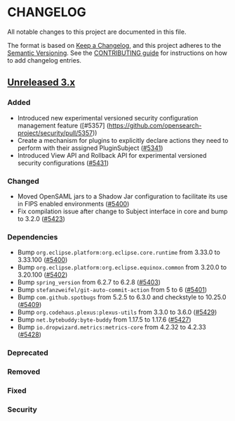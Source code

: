 # CHANGELOG
All notable changes to this project are documented in this file.

The format is based on [Keep a Changelog](https://keepachangelog.com/en/1.0.0/), and this project adheres to the [Semantic Versioning](https://semver.org/spec/v2.0.0.html). See the [CONTRIBUTING guide](./CONTRIBUTING.md#Changelog) for instructions on how to add changelog entries.

## [Unreleased 3.x]
### Added
- Introduced new experimental versioned security configuration management feature ([#5357] (https://github.com/opensearch-project/security/pull/5357))
- Create a mechanism for plugins to explicitly declare actions they need to perform with their assigned PluginSubject ([#5341](https://github.com/opensearch-project/security/pull/5341))
- Introduced View API and Rollback API for experimental versioned security configurations ([#5431](https://github.com/opensearch-project/security/pull/5431))

### Changed
- Moved OpenSAML jars to a Shadow Jar configuration to facilitate its use in FIPS enabled environments ([#5400](https://github.com/opensearch-project/security/pull/5404))
- Fix compilation issue after change to Subject interface in core and bump to 3.2.0 ([#5423](https://github.com/opensearch-project/security/pull/5423))

### Dependencies
- Bump `org.eclipse.platform:org.eclipse.core.runtime` from 3.33.0 to 3.33.100 ([#5400](https://github.com/opensearch-project/security/pull/5400))
- Bump `org.eclipse.platform:org.eclipse.equinox.common` from 3.20.0 to 3.20.100 ([#5402](https://github.com/opensearch-project/security/pull/5402))
- Bump `spring_version` from 6.2.7 to 6.2.8 ([#5403](https://github.com/opensearch-project/security/pull/5403))
- Bump `stefanzweifel/git-auto-commit-action` from 5 to 6 ([#5401](https://github.com/opensearch-project/security/pull/5401))
- Bump `com.github.spotbugs` from 5.2.5 to 6.3.0 and checkstyle to 10.25.0 ([#5409](https://github.com/opensearch-project/security/pull/5409))
- Bump `org.codehaus.plexus:plexus-utils` from 3.3.0 to 3.6.0 ([#5429](https://github.com/opensearch-project/security/pull/5429))
- Bump `net.bytebuddy:byte-buddy` from 1.17.5 to 1.17.6 ([#5427](https://github.com/opensearch-project/security/pull/5427))
- Bump `io.dropwizard.metrics:metrics-core` from 4.2.32 to 4.2.33 ([#5428](https://github.com/opensearch-project/security/pull/5428))


### Deprecated


### Removed


### Fixed


### Security

[Unreleased 3.x]: https://github.com/opensearch-project/security/compare/3.0...main
